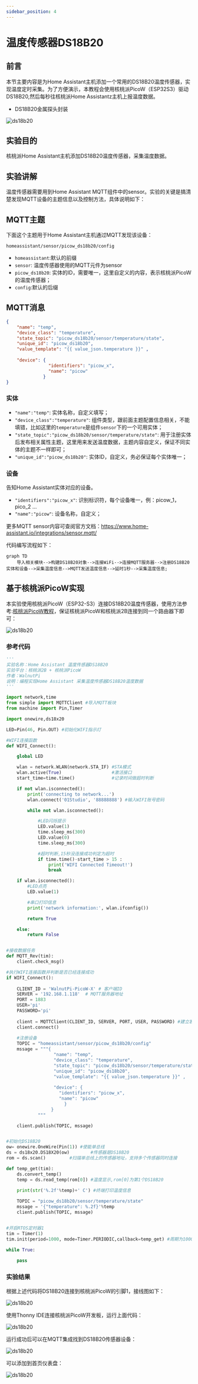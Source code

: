 ```yaml
---
sidebar_position: 4
---
```


# 温度传感器DS18B20

## 前言
本节主要内容是为Home Assistant主机添加一个常用的DS18B20温度传感器，实现温度定时采集。为了方便演示，本教程会使用核桃派PicoW（ESP32S3）驱动DS18B20,然后每秒往核桃派Home Assistantz主机上报温度数据。


- DS18B20金属探头封装

![ds18b20](./img/ds18b20/ds18b20_1.png)


## 实验目的
核桃派Home Assistant主机添加DS18B20温度传感器，采集温度数据。

## 实验讲解

温度传感器需要用到Home Assistant MQTT组件中的sensor。实验的关键是搞清楚发现MQTT设备的主题信息以及控制方法，具体说明如下：


## MQTT主题

下面这个主题用于Home Assistant主机通过MQTT发现该设备：

```
homeassistant/sensor/picow_ds18b20/config
```

- `homeassistant`:默认的前缀
- `sensor`: 温度传感器使用的MQTT元件为sensor
- `picow_ds18b20`: 实体的ID，需要唯一，这里自定义的内容，表示核桃派PicoW的温度传感器；
- `config`:默认的后缀

## MQTT消息

```json
{
    "name": "temp",
    "device_class": "temperature",
    "state_topic": "picow_ds18b20/sensor/temperature/state",
    "unique_id": "picow_ds18b20",
    "value_template": "{{ value_json.temperature }}" ,
                  
    "device": {
                "identifiers": "picow_x", 
                "name": "picow"
              }
}
```

### 实体

- `"name":"temp"`: 实体名称，自定义填写；
- `"device_class":"temperature"`: 组件类型，跟前面主题配置信息相关，不能填错，比如这里的`temperature`是组件`sensor`下的一个可用实体；
- `"state_topic":"picow_ds18b20/sensor/temperature/state"`: 用于注册实体后发布相关属性主题，这里用来发送温度数据，主题内容自定义，保证不同实体的主题不一样即可；
- `"unique_id":"picow_ds18b20"`: 实体ID，自定义，务必保证每个实体唯一；

### 设备

告知Home Assistant实体对应的设备。

- `"identifiers":"picow_x"`: 识别标识符，每个设备唯一，例：picow_1，pico_2 ...
- `"name":"picow"`: 设备名称，自定义；

更多MQTT sensor内容可查阅官方文档：https://www.home-assistant.io/integrations/sensor.mqtt/

代码编写流程如下：

```mermaid
graph TD
    导入相关模块-->构建DS18B20对象-->连接WiFi-->连接MQTT服务器-->注册DS18B20实体和设备-->采集温度信息-->MQTT发送温度信息-->延时1秒-->采集温度信息;
```

## 基于核桃派PicoW实现

本实验使用核桃派PicoW（ESP32-S3）连接DS18B20温度传感器，使用方法参考:[核桃派PicoW教程](https://www.walnutpi.com/docs/walnutpi_picow/sensor/ds18b20.md)，保证核桃派PicoW和核桃派2B连接到同一个路由器下即可：

![ds18b20](./img/ds18b20/ds18b20_2.png)

### 参考代码
```python
'''
实验名称：Home Assistant 温度传感器DS18B20
实验平台：核桃派2B + 核桃派PicoW
作者：WalnutPi
说明：编程实现Home Assistant 采集温度传感器DS18B20温度数据
'''

import network,time
from simple import MQTTClient #导入MQTT板块
from machine import Pin,Timer

import onewire,ds18x20

LED=Pin(46, Pin.OUT) #初始化WIFI指示灯

#WIFI连接函数
def WIFI_Connect():

    global LED

    wlan = network.WLAN(network.STA_IF) #STA模式
    wlan.active(True)                   #激活接口
    start_time=time.time()              #记录时间做超时判断

    if not wlan.isconnected():
        print('connecting to network...')
        wlan.connect('01Studio', '88888888') #输入WIFI账号密码

        while not wlan.isconnected():

            #LED闪烁提示
            LED.value(1)
            time.sleep_ms(300)
            LED.value(0)
            time.sleep_ms(300)

            #超时判断,15秒没连接成功判定为超时
            if time.time()-start_time > 15 :
                print('WIFI Connected Timeout!')
                break

    if wlan.isconnected():
        #LED点亮
        LED.value(1)

        #串口打印信息
        print('network information:', wlan.ifconfig())

        return True

    else:
        return False


#接收数据任务
def MQTT_Rev(tim):
    client.check_msg()

#执行WIFI连接函数并判断是否已经连接成功
if WIFI_Connect():
    
    CLIENT_ID = 'WalnutPi-PicoW-X' # 客户端ID
    SERVER = '192.168.1.118'  # MQTT服务器地址
    PORT = 1883    
    USER='pi'
    PASSWORD='pi'
    
    client = MQTTClient(CLIENT_ID, SERVER, PORT, USER, PASSWORD) #建立客户端对象
    client.connect()
    
    #注册设备
    TOPIC = "homeassistant/sensor/picow_ds18b20/config"
    mssage = """{
                  "name": "temp",
                  "device_class": "temperature",
                  "state_topic": "picow_ds18b20/sensor/temperature/state",
                  "unique_id": "picow_ds18b20",
                  "value_template": "{{ value_json.temperature }}" ,
                  
                  "device": {
                    "identifiers": "picow_x", 
                    "name": "picow"
                      }
                 }
            """

    client.publish(TOPIC, mssage)


#初始化DS18B20
ow= onewire.OneWire(Pin(1)) #使能单总线
ds = ds18x20.DS18X20(ow)        #传感器是DS18B20
rom = ds.scan()         #扫描单总线上的传感器地址，支持多个传感器同时连接

def temp_get(tim):
    ds.convert_temp()
    temp = ds.read_temp(rom[0]) #温度显示,rom[0]为第1个DS18B20
    
    print(str('%.2f'%temp)+' C') #终端打印温度信息

    TOPIC = "picow_ds18b20/sensor/temperature/state"
    mssage = '{"temperature": %.2f}'%temp
    client.publish(TOPIC, mssage)


#开启RTOS定时器1
tim = Timer(1)
tim.init(period=1000, mode=Timer.PERIODIC,callback=temp_get) #周期为1000ms

while True:
    
    pass

```

### 实验结果

根据上述代码将DS18B20连接到核桃派PicoW的引脚1，接线图如下：

![ds18b20](./img/ds18b20/ds18b20_3.png)

使用Thonny IDE连接核桃派PicoW开发板，运行上面代码：

![ds18b20](./img/ds18b20/ds18b20_4.png)

运行成功后可以在MQTT集成找到DS18B20传感器设备：

![ds18b20](./img/ds18b20/ds18b20_5.png)

可以添加到首页仪表盘：

![ds18b20](./img/ds18b20/ds18b20_6.png)


